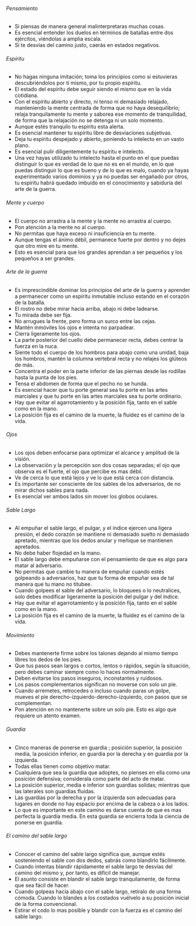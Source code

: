 ###### Pensamiento 

- Si piensas de manera general malinterpretaras muchas cosas.
- Es esencial entender los duelos en términos de batallas entre dos ejércitos, viéndolas a amplia escala.
- Si te desvías del camino justo, caerás en estados negativos.

###### Espíritu

- No hagas ninguna imitación; toma los principios como si estuvieras descubriéndolos por ti mismo, por tu propio espíritu.
- El estado del espíritu debe seguir siendo el mismo que en la vida cotidiana.
- Con el espíritu abierto y directo, ni tenso ni demasiado relajado, manteniendo la mente centrada de forma que no haya desequilibrio; relaja tranquilamente tu mente y saborea ese momento de tranquilidad, de forma que la relajación no se detenga ni un solo momento.
- Aunque estés tranquilo tu espíritu esta alerta.
- Es esencial mantener tu espíritu libre de desviaciones subjetivas.
- Deja tu espíritu despejado y abierto, poniendo tu intelecto en un vasto plano.
- Es esencial pulir diligentemente tu espíritu e intelecto.
- Una vez hayas utilizado tu intelecto hasta el punto en el que puedas distinguir lo que es verdad de lo que no es en el mundo, en lo que puedas distinguir lo que es bueno y de lo que es malo, cuando ya hayas experimentado varios dominios y ya no puedas ser engañado por otros, tu espíritu habrá quedado imbuido en el conocimiento y sabiduría del arte de la guerra.

###### Mente y cuerpo

- El cuerpo no arrastra a la mente y la mente no arrastra al cuerpo.
- Pon atención a la mente no al cuerpo.
- No permitas que haya exceso ni insuficiencia en tu mente.
- Aunque tengas el ánimo débil, permanece fuerte por dentro y no dejes que otro mire en tu mente.
- Esto es esencial para que los grandes aprendan a ser pequeños y los pequeños a ser grandes.

###### Arte de la guerra

- Es imprescindible dominar los principios del arte de la guerra y aprender a permanecer como un espíritu inmutable incluso estando en el corazón de la batalla.
- El rostro no debe mirar hacia arriba, abajo ni debe ladearse.
- Tu mirada debe ser fija.
- No arrugues la frente, pero forma un surco entre las cejas.
- Mantén inmóviles los ojos e intenta no parpadear.
- Cierra ligeramente los ojos.
- La parte posterior del cuello debe permanecer recta, debes centrar la fuerza en la nuca.
- Siente todo el cuerpo de los hombros para abajo como una unidad, baja los hombros, mantén la columna vertebral recta y no relajes los glúteos de más.
- Concentra el poder en la parte inferior de las piernas desde las rodillas hasta la punta de los pies.
- Tensa el abdomen de forma que el pecho no se hunda.
- Es esencial hacer que tu porte general sea tu porte en las artes marciales y que tu porte en las artes marciales sea tu porte ordinario.
- Hay que evitar el agarrotamiento y la posición fija, tanto en el sable como en la mano.
- La posición fija es el camino de la muerte, la fluidez es el camino de la vida.

###### Ojos

- Los ojos deben enfocarse para optimizar el alcance y amplitud de la visión.
- La observación y la percepción son dos cosas separadas; el ojo que observa es el fuerte, el ojo que percibe es mas débil.
- Ve de cerca lo que está lejos y ve lo que está cerca con distancia.
- Es importante ser consciente de los sables de los adversarios, de no mirar dichos sables para nada.
- Es esencial ver ambos lados sin mover los globos oculares.

###### Sable Largo

- Al empuñar el sable largo, el pulgar, y el índice ejercen una ligera presión, el dedo corazón se mantiene ni demasiado suelto ni demasiado apretado, mientras que los dedos anular y meñique se mantienen apretados.
- No debe haber flojedad en la mano.
- El sable largo debe empuñarse con el pensamiento de que es algo para matar al adversario.
- No permitas que cambie tu manera de empuñar cuando estés golpeando a adversarios, haz que tu forma de empuñar sea de tal manera que tu mano no titubee.
- Cuando golpees el sable del adversario, lo bloquees o lo neutralices, solo debes modificar ligeramente la posición del pulgar y del índice.
- Hay que evitar el agarrotamiento y la posición fija, tanto en el sable como en la mano.
- La posición fija es el camino de la muerte, la fluidez es el camino de la vida.

###### Movimiento

- Debes mantenerte firme sobre los talones dejando al mismo tiempo libres los dedos de los pies.
- Que tus pasos sean largos o cortos, lentos o rápidos, según la situación, pero debes caminar siempre como lo haces normalmente.
- Deben evitarse los pasos inseguros, inconstantes y ruidosos.
- Los pasos complementarios significan no moverse con solo un pie.
- Cuando arremetes, retrocedes o incluso cuando paras un golpe, mueves el pie derecho-izquierdo-derecho-izquierdo, con pasos que se complementan.
- Pon atención en no mantenerte sobre un solo pie. Esto es algo que requiere un atento examen.

###### Guardia

- Cinco maneras de ponerse en guardia ; posición superior, la posición media, la posición inferior, en guardia por la derecha y en guardia por la izquierda.
- Todas ellas tienen como objetivo matar.
- Cualquiera que sea la guardia que adoptes, no pienses en ella como una posición defensiva; considerala como parte del acto de matar.
- La posición superior, media e inferior son guardias solidas; mientras que las laterales son guardias fluidas.
- Las guardias por la derecha y por la izquierda son adecuadas para lugares en donde no hay espacio por encima de la cabeza o a los lados.
- Lo que es importante en este camino es darse cuenta de que es mas perfecta la guardia media. En esta guardia se encierra toda la ciencia de ponerse en guardia.

###### El camino del sable largo

- Conocer el camino del sable largo significa que, aunque estés sosteniendo el sable con dos dedos, sabrás como blandirlo fácilmente.
- Cuando intentas blandir rápidamente el sable largo te desvías del camino del mismo y, por tanto, es difícil de manejar.
- El asunto consiste en blandir el sable largo tranquilamente, de forma que sea fácil de hacer.
- Cuando golpeas hacia abajo con el sable largo, retíralo de una forma cómoda. Cuando lo blandes a los costados vuélvelo a su posición inicial de la forma convencional.
- Estirar el codo lo mas posible y blandir con la fuerza es el camino del sable largo.